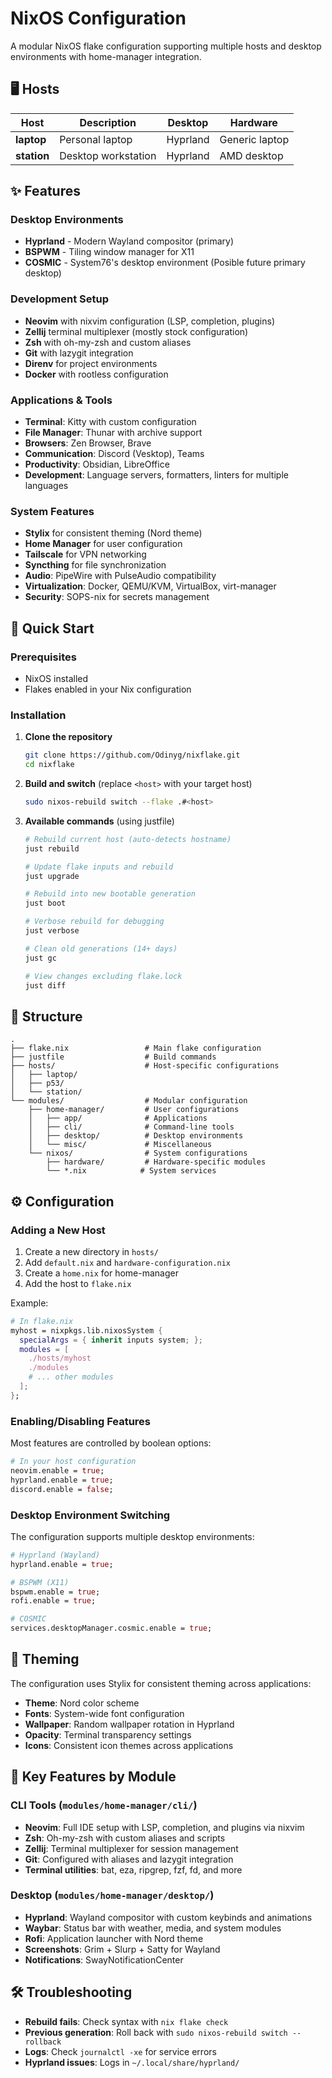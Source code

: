 # NixOS Configuration

A modular NixOS flake configuration supporting multiple hosts and desktop environments with home-manager integration.

## 🖥️ Hosts

| Host | Description | Desktop | Hardware |
|------|-------------|---------|----------|
| **laptop** | Personal laptop | Hyprland | Generic laptop |
| **station** | Desktop workstation | Hyprland | AMD desktop |

## ✨ Features

### Desktop Environments
- **Hyprland** - Modern Wayland compositor (primary)
- **BSPWM** - Tiling window manager for X11
- **COSMIC** - System76's desktop environment (Posible future primary desktop)

### Development Setup
- **Neovim** with nixvim configuration (LSP, completion, plugins)
- **Zellij** terminal multiplexer (mostly stock configuration)
- **Zsh** with oh-my-zsh and custom aliases
- **Git** with lazygit integration
- **Direnv** for project environments
- **Docker** with rootless configuration

### Applications & Tools
- **Terminal**: Kitty with custom configuration
- **File Manager**: Thunar with archive support
- **Browsers**: Zen Browser, Brave
- **Communication**: Discord (Vesktop), Teams
- **Productivity**: Obsidian, LibreOffice
- **Development**: Language servers, formatters, linters for multiple languages

### System Features
- **Stylix** for consistent theming (Nord theme)
- **Home Manager** for user configuration
- **Tailscale** for VPN networking
- **Syncthing** for file synchronization
- **Audio**: PipeWire with PulseAudio compatibility
- **Virtualization**: Docker, QEMU/KVM, VirtualBox, virt-manager
- **Security**: SOPS-nix for secrets management

## 🚀 Quick Start

### Prerequisites
- NixOS installed
- Flakes enabled in your Nix configuration

### Installation

1. **Clone the repository**
   ```bash
   git clone https://github.com/Odinyg/nixflake.git
   cd nixflake
   ```

2. **Build and switch** (replace `<host>` with your target host)
   ```bash
   sudo nixos-rebuild switch --flake .#<host>
   ```

3. **Available commands** (using justfile)
   ```bash
   # Rebuild current host (auto-detects hostname)
   just rebuild
   
   # Update flake inputs and rebuild
   just upgrade
   
   # Rebuild into new bootable generation
   just boot
   
   # Verbose rebuild for debugging
   just verbose
   
   # Clean old generations (14+ days)
   just gc
   
   # View changes excluding flake.lock
   just diff
   ```

## 📁 Structure

```
.
├── flake.nix                 # Main flake configuration
├── justfile                  # Build commands
├── hosts/                    # Host-specific configurations
│   ├── laptop/
│   ├── p53/
│   └── station/
└── modules/                  # Modular configuration
    ├── home-manager/         # User configurations
    │   ├── app/              # Applications
    │   ├── cli/              # Command-line tools
    │   ├── desktop/          # Desktop environments
    │   └── misc/             # Miscellaneous
    └── nixos/                # System configurations
        ├── hardware/         # Hardware-specific modules
        └── *.nix            # System services
```

## ⚙️ Configuration

### Adding a New Host

1. Create a new directory in `hosts/`
2. Add `default.nix` and `hardware-configuration.nix`
3. Create a `home.nix` for home-manager
4. Add the host to `flake.nix`

Example:
```nix
# In flake.nix
myhost = nixpkgs.lib.nixosSystem {
  specialArgs = { inherit inputs system; };
  modules = [
    ./hosts/myhost
    ./modules
    # ... other modules
  ];
};
```

### Enabling/Disabling Features

Most features are controlled by boolean options:

```nix
# In your host configuration
neovim.enable = true;
hyprland.enable = true;
discord.enable = false;
```

### Desktop Environment Switching

The configuration supports multiple desktop environments:

```nix
# Hyprland (Wayland)
hyprland.enable = true;

# BSPWM (X11)
bspwm.enable = true;
rofi.enable = true;

# COSMIC
services.desktopManager.cosmic.enable = true;
```

## 🎨 Theming

The configuration uses Stylix for consistent theming across applications:

- **Theme**: Nord color scheme
- **Fonts**: System-wide font configuration
- **Wallpaper**: Random wallpaper rotation in Hyprland
- **Opacity**: Terminal transparency settings
- **Icons**: Consistent icon themes across applications

## 🔧 Key Features by Module

### CLI Tools (`modules/home-manager/cli/`)
- **Neovim**: Full IDE setup with LSP, completion, and plugins via nixvim
- **Zsh**: Oh-my-zsh with custom aliases and scripts
- **Zellij**: Terminal multiplexer for session management
- **Git**: Configured with aliases and lazygit integration
- **Terminal utilities**: bat, eza, ripgrep, fzf, fd, and more

### Desktop (`modules/home-manager/desktop/`)
- **Hyprland**: Wayland compositor with custom keybinds and animations
- **Waybar**: Status bar with weather, media, and system modules
- **Rofi**: Application launcher with Nord theme
- **Screenshots**: Grim + Slurp + Satty for Wayland
- **Notifications**: SwayNotificationCenter

## 🛠️ Troubleshooting

- **Rebuild fails**: Check syntax with `nix flake check`
- **Previous generation**: Roll back with `sudo nixos-rebuild switch --rollback`
- **Logs**: Check `journalctl -xe` for service errors
- **Hyprland issues**: Logs in `~/.local/share/hyprland/`
